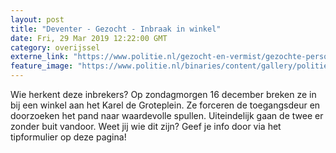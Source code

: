```yaml
---
layout: post
title: "Deventer - Gezocht - Inbraak in winkel"
date: Fri, 29 Mar 2019 12:22:00 GMT
category: overijssel
externe_link: "https://www.politie.nl/gezocht-en-vermist/gezochte-personen/2019/maart/02-inbraak-in-winkel.html"
feature_image: "https://www.politie.nl/binaries/content/gallery/politie/gezocht/verdachten/2019/maart/02-on/2018565378_foto-2.jpg"
---
```


Wie herkent deze inbrekers? Op zondagmorgen 16 december breken ze in bij een winkel aan het Karel de Groteplein. Ze forceren de toegangsdeur en doorzoeken het pand naar waardevolle spullen. Uiteindelijk gaan de twee er zonder buit vandoor.
Weet jij wie dit zijn? Geef je info door via het tipformulier op deze pagina!
